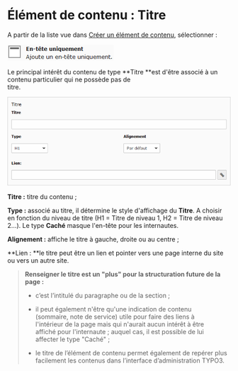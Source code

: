 # Élément de contenu : Titre

A partir de la liste vue dans [Créer un élément de contenu](/types-de-contenu/creer-un-element-de-contenu.md), sélectionner :

![](/assets/add_content_titre.png)

Le principal intérêt du contenu de type **Titre **est d'être associé à un contenu particulier qui ne possède pas de  
 titre.

![](/assets/add_content_titre2.png)

**Titre :** titre du contenu ;

**Type :** associé au titre, il détermine le style d'affichage du **Titre**. A choisir en fonction du niveau de titre \(H1 = Titre de niveau 1, H2 = Titre de niveau 2...\). Le type **Caché** masque l'en-tête pour les internautes.

**Alignement :** affiche le titre à gauche, droite ou au centre ;

**Lien : **le titre peut être un lien et pointer vers une page interne du site ou vers un autre site.

> **Renseigner le titre est un "plus" pour la structuration future de la page :**
>
> * c’est l’intitulé du paragraphe ou de la section ;
>
> * il peut également n'être qu'une indication de contenu  
>    \(sommaire, note de service\) utile pour faire des liens à  
>    l'intérieur de la page mais qui n'aurait aucun intérêt à être  
>    affiché pour l'internaute ; auquel cas, il est possible de lui  
>    affecter le type "Caché" ;
>
> * le titre de l’élément de contenu permet également de repérer plus facilement les contenus dans l’interface d’administration TYPO3.



